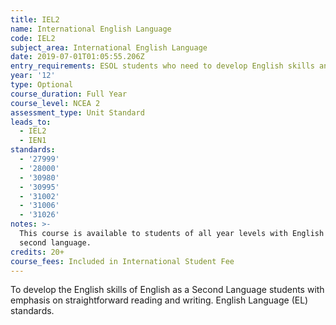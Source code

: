 ```yaml
---
title: IEL2
name: International English Language
code: IEL2
subject_area: International English Language
date: 2019-07-01T01:05:55.206Z
entry_requirements: ESOL students who need to develop English skills and HOF/TIC approval.
year: '12'
type: Optional
course_duration: Full Year
course_level: NCEA 2
assessment_type: Unit Standard
leads_to:
  - IEL2
  - IEN1
standards:
  - '27999'
  - '28000'
  - '30980'
  - '30995'
  - '31002'
  - '31006'
  - '31026'
notes: >-
  This course is available to students of all year levels with English as a
  second language.
credits: 20+
course_fees: Included in International Student Fee
---
```

To develop the English skills of English as a Second Language students with emphasis on straightforward reading and writing. English Language (EL) standards.

